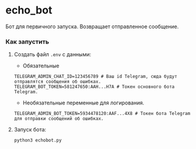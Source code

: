 # echo_bot

Бот для первичного запуска. Возвращает отправленное сообщение.

### Как запустить
1. Создать файл `.env` с данными:
   - Обязательные
   ```dotenv
   TELEGRAM_ADMIN_CHAT_ID=123456789 # Ваш id Telegram, сюда будут отправлятся сообщения об ошибках.
   TELEGRAM_BOT_TOKEN=581247650:AAH...H7A # Токен основного бота Telegram.
   ```

   - Необязательные переменные для логирования.
   ```dotenv
   TELEGRAM_ADMIN_BOT_TOKEN=5934478120:AAF...4X8 # Токен бота Telegram для отправки сообщений об ошибках.
   ```

2. Запуск бота:
    
    ```shell
    python3 echobot.py
    ```